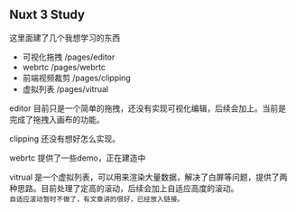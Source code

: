 ## Nuxt 3 Study

这里面建了几个我想学习的东西
- 可视化拖拽     /pages/editor
- webrtc       /pages/webrtc
- 前端视频裁剪   /pages/clipping
- 虚拟列表           /pages/vitrual

editor 目前只是一个简单的拖拽，还没有实现可视化编辑，后续会加上。当前是完成了拖拽入画布的功能。  

clipping 还没有想好怎么实现。    

webrtc 提供了一些demo，正在建造中    

vitrual 是一个虚拟列表，可以用来渲染大量数据，解决了白屏等问题，提供了两种思路。目前处理了定高的滚动，后续会加上自适应高度的滚动。  
`自适应滚动暂时不做了，有文章讲的很好，已经放入链接。`






